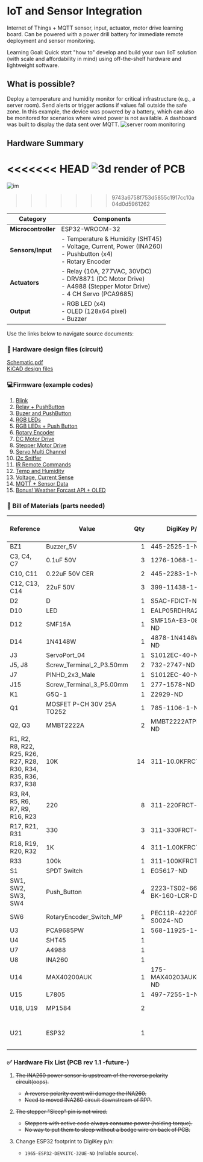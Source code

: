 # IoT and Sensor Integration

Internet of Things + MQTT sensor, input, actuator, motor drive learning board. Can be powered with a power drill battery for immediate remote deployment and sensor monitoring.

Learning Goal: Quick start "how to" develop and build your own IIoT solution (with scale and affordability in mind) using off-the-shelf hardware and lightweight software.

## What is possible? ##
Deploy a temperature and humidity monitor for critical infrastructure (e.g., a server room). Send alerts or trigger actions if values fall outside the safe zone. In this example, the device was powered by a battery, which can also be monitored for scenarios where wired power is not available. A dashboard was built to display the data sent over MQTT.
![server room monitoring](../files/server_room_temp_battery_24hr.png)


## Hardware Summary
<<<<<<< HEAD
![3d render of PCB](../files/3Drender_iot_playground_pcb.PNG)
=======
![im](../files/3Drender_iot_playground_pcb.PNG)
>>>>>>> 9743a6758f753d5855c1917cc10a04d0d5961262



| Category       | Components                                                                 |
|----------------|----------------------------------------------------------------------------|
| **Microcontroller** | ESP32-WROOM-32                                                           |
| **Sensors/Input**         | - Temperature & Humidity (SHT45) <br> - Voltage, Current, Power (INA260) <br> - Pushbutton (x4) <br> - Rotary Encoder |
| **Actuators**       | - Relay (10A, 277VAC, 30VDC) <br> - DRV8871 (DC Motor Drive) <br> - A4988 (Stepper Motor Drive) <br> - 4 CH Servo (PCA9685) |
| **Output**          | - RGB LED (x4) <br> - OLED (128x64 pixel) <br> - Buzzer |

Use the links below to navigate source documents:

### 🔧 Hardware design files (circuit)
[Schematic.pdf](https://github.com/retrobuiltRyan/ESP32_IoT_PlayGND/blob/main/IoT%20PlayGND%20v1.1%20schematic.pdf)\
[KiCAD design files](https://github.com/retrobuiltRyan/ESP32_IoT_PlayGND)


### 💻Firmware (example codes)

1. [Blink](https://github.com/retrobuiltRyan/ESP32_IoT_PlayGND/blob/main/01_esp32_iot_plygnd_blink_gpio23.txt)
2. [Relay + PushButton](https://github.com/retrobuiltRyan/ESP32_IoT_PlayGND/blob/main/02_esp32_iot_playgnd_relay_pushbutton.txt)
3. [Buzer and PushButton](https://github.com/retrobuiltRyan/ESP32_IoT_PlayGND/blob/main/03_esp32_iot_playgnd_buzzer_pushbuttons.txt)
4. [RGB LEDs](https://github.com/retrobuiltRyan/ESP32_IoT_PlayGND/blob/main/04_esp32_iot_playgnd_neopixel.txt)
5. [RGB LEDs + Push Button](https://github.com/retrobuiltRyan/ESP32_IoT_PlayGND/blob/main/05_esp32_iot_playgnd_rgb_led_pushbuttons.txt)
6. [Rotary Encoder](https://github.com/retrobuiltRyan/ESP32_IoT_PlayGND/blob/main/06_esp32_iot_playgnd_rotary_encoder_neopixels.txt)
7. [DC Motor Drive](https://github.com/retrobuiltRyan/ESP32_IoT_PlayGND/blob/main/07_esp32_iot_playgnd_drv8871_dc_drive_pushbuttons.txt)
8. [Stepper Motor Drive](https://github.com/retrobuiltRyan/ESP32_IoT_PlayGND/blob/main/08_esp32_iot_playgnd_a4988_stepper_driver_pushbuttons.txt)
9. [Servo Multi Channel](https://github.com/retrobuiltRyan/ESP32_IoT_PlayGND/blob/main/09_esp32_iot_playgnd_pca9685_servo90.txt)
10. [i2c Sniffer](https://github.com/retrobuiltRyan/ESP32_IoT_PlayGND/blob/main/10_esp32_iot_playgnd_i2c_sniffer.txt)
11. [IR Remote Commands](https://github.com/retrobuiltRyan/ESP32_IoT_PlayGND/blob/main/11_esp32_iot_playgnd_ir_remote_oled.txt)
12. [Temp and Humidity](https://github.com/retrobuiltRyan/ESP32_IoT_PlayGND/blob/main/12_esp32_iot_playgnd_sht45_temp_humidity.txt)
13. [Voltage, Current Sense](https://github.com/retrobuiltRyan/ESP32_IoT_PlayGND/blob/main/13_esp32_iot_playgnd_ina260_vi_pwr_monitor.txt)
14. [MQTT + Sensor Data](https://github.com/retrobuiltRyan/ESP32_IoT_PlayGND/blob/main/14_esp32_iot_playgnd_mqtt_oled.txt)
15. [Bonus! Weather Forcast API + OLED](https://github.com/retrobuiltRyan/ESP32_IoT_PlayGND/blob/main/15_esp32_iot_playgnd_weather_forecast_api_oled.txt)

### 📃 Bill of Materials (parts needed)

| Reference                                                                 | Value                   | Qty | DigiKey P/N                     | Adafruit P/N | AliExpress / Amazon Link                                                                 |
|---------------------------------------------------------------------------|-------------------------|----:|---------------------------------|--------------|------------------------------------------------------------------------------------------|
| BZ1                                                                       | Buzzer_5V               |   1 | 445-2525-1-ND                   |              |                                                                                          |
| C3, C4, C7                                                                | 0.1uF 50V               |   3 | 1276-1068-1-ND                  |              |                                                                                          |
| C10, C11                                                                  | 0.22uF 50V CER          |   2 | 445-2283-1-ND                   |              |                                                                                          |
| C12, C13, C14                                                             | 22uF 50V                |   3 | 399-11438-1-ND                  |              |                                                                                          |
| D2                                                                        | D                       |   1 | S5AC-FDICT-ND                   |              |                                                                                          |
| D10                                                                       | LED                     |   1 | EALP05RDHRA2-ND                 |              |                                                                                          |
| D12                                                                       | SMF15A                  |   1 | SMF15A-E3-08CT-ND               |              |                                                                                          |
| D14                                                                       | 1N4148W                 |   1 | 4878-1N4148WCT-ND               |              |                                                                                          |
| J3                                                                        | ServoPort_04            |   1 | S1012EC-40-ND                   |              |                                                                                          |
| J5, J8                                                                    | Screw_Terminal_2_P3.50mm|   2 | 732-2747-ND                     |              |                                                                                          |
| J7                                                                        | PINHD_2x3_Male          |   1 | S1012EC-40-ND                   |              |                                                                                          |
| J15                                                                       | Screw_Terminal_3_P5.00mm|   1 | 277-1578-ND                     |              |                                                                                          |
| K1                                                                        | G5Q-1                   |   1 | Z2929-ND                        |              |                                                                                          |
| Q1                                                                        | MOSFET P-CH 30V 25A TO252|  1 | 785-1106-1-ND                   |              |                                                                                          |
| Q2, Q3                                                                    | MMBT2222A               |   2 | MMBT2222ATPMSCT-ND              |              |                                                                                          |
| R1, R2, R8, R22, R25, R26, R27, R28, R30, R34, R35, R36, R37, R38         | 10K                     |  14 | 311-10.0KFRCT-ND                |              |                                                                                          |
| R3, R4, R5, R6, R7, R9, R16, R23                                          | 220                     |   8 | 311-220FRCT-ND                  |              |                                                                                          |
| R17, R21, R31                                                             | 330                     |   3 | 311-330FRCT-ND                  |              |                                                                                          |
| R18, R19, R20, R32                                                        | 1K                      |   4 | 311-1.00KFRCT-ND                |              |                                                                                          |
| R33                                                                       | 100k                    |   1 | 311-100KFRCT-ND                 |              |                                                                                          |
| S1                                                                        | SPDT Switch             |   1 | EG5617-ND                       |              |                                                                                          |
| SW1, SW2, SW3, SW4                                                        | Push_Button             |   4 | 2223-TS02-66-60-BK-160-LCR-D-ND |              |                                                                                          |
| SW6                                                                       | RotaryEncoder_Switch_MP |   1 | PEC11R-4220F-S0024-ND           |              |                                                                                          |
| U3                                                                        | PCA9685PW               |   1 | 568-11925-1-ND                  |              |                                                                                          |
| U4                                                                        | SHT45                   |   1 |                                 | 6174         |                                                                                          |
| U7                                                                        | A4988                   |   1 |                                 | 6109         |                                                                                          |
| U8                                                                        | INA260                  |   1 |                                 | 4226         |                                                                                          |
| U14                                                                       | MAX40200AUK             |   1 | 175-MAX40203AUK+TCT-ND          |              |                                                                                          |
| U15                                                                       | L7805                   |   1 | 497-7255-1-ND                   |              |                                                                                          |
| U18, U19                                                                  | MP1584                  |   2 |                                 |              | [AliExpress Link](https://www.aliexpress.us/item/3256806890547813.html)                  |
| U21                                                                       | ESP32                   |   1 |                                 |              | [Amazon Link](https://www.amazon.com/gp/product/B0D8Q8XFRK/) _(beware pinout)_            |

### ✅ Hardware Fix List (PCB rev 1.1 -future-)

1. ~~The INA260 power sensor is upstream of the reverse polarity circuit(oops).~~  
   - ~~A reverse polarity event will damage the INA260.~~
   - ~~Need to moved INA260 circuit downstream of RPP.~~

2. ~~The stepper "Sleep" pin is not wired.~~
   - ~~Steppers with active code always consume power (holding torque).~~  
   - ~~No way to put them to sleep without a bodge wire on back of PCB.~~ 

3. Change ESP32 footprint to DigiKey p/n:  
   - `1965-ESP32-DEVKITC-32UE-ND` (reliable source).  
